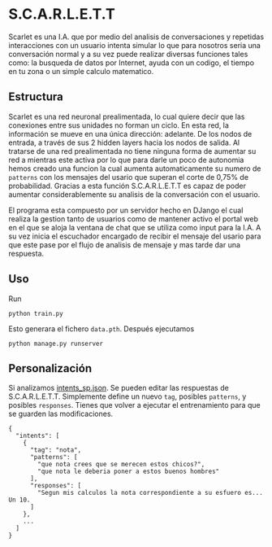 # S.C.A.R.L.E.T.T
Scarlet es una I.A. que por medio del analisis de conversaciones y repetidas interacciones con un usuario intenta simular lo
que para nosotros seria una conversación normal y a su vez puede realizar diversas funciones tales como: la busqueda de datos 
por Internet, ayuda con un codigo, el tiempo en tu zona o un simple calculo matematico.

## Estructura
Scarlet es una red neuronal prealimentada, lo cual quiere decir que las conexiones entre sus unidades no forman un ciclo. En esta red, la información se mueve en una única dirección: adelante. De los nodos de entrada, a través de sus 2 hidden layers hacia los nodos de salida. Al tratarse de una red prealimentada no tiene ninguna forma de aumentar su red a mientras este activa por lo que para darle un poco de autonomia hemos creado una funcion la cual aumenta automaticamente su numero de `patterns` con los mensajes del usario que superan el corte de 0,75% de probabilidad. Gracias a esta función S.C.A.R.L.E.T.T es capaz de poder aumentar considerablemente su analisis de la conversación con el usuario.

El programa esta compuesto por un servidor hecho en DJango el cual realiza la gestion tanto de usuarios como de mantener activo el portal web en el que se aloja la ventana de chat que se utiliza como input para la I.A. A su vez inicia el escuchador encargado de recibir el mensaje del usario para que este pase por el flujo de analisis de mensaje y mas tarde dar una respuesta.

## Uso
Run
```console
python train.py
```
Esto generara el fichero `data.pth`. Después ejecutamos
```console
python manage.py runserver
```
## Personalización
Si analizamos [intents_sp.json](intents_sp.json). Se pueden editar las respuestas de S.C.A.R.L.E.T.T. Simplemente define un nuevo `tag`, posibles `patterns`, y posibles `responses`. Tienes que volver a ejecutar el entrenamiento para que se guarden las modificaciones.
```console
{
  "intents": [
    {
      "tag": "nota",
      "patterns": [
        "que nota crees que se merecen estos chicos?",
        "que nota le deberia poner a estos buenos hombres"
      ],
      "responses": [
        "Segun mis calculos la nota correspondiente a su esfuero es... Un 10.
      ]
    },
    ...
  ]
}
